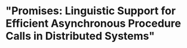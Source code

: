 # "Promises: Linguistic Support for Efficient Asynchronous Procedure Calls in Distributed Systems" 
